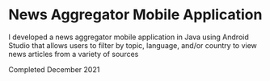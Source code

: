# News Aggregator Mobile Application
I developed a news aggregator mobile application in Java using Android Studio that allows users to filter by topic, language, and/or country to view news articles from a variety
of sources

Completed December 2021
